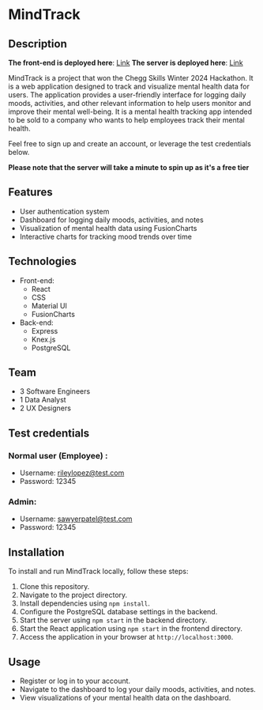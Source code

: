 # MindTrack

## Description
**The front-end is deployed here**: [Link](https://hackatonwinter24-3wha.onrender.com) **The server is deployed here**: [Link](https://hackatonwinter24-3wha.onrender.com)

MindTrack is a project that won the Chegg Skills Winter 2024 Hackathon. It is a web application designed to track and visualize mental health data for users. The application provides a user-friendly interface for logging daily moods, activities, and other relevant information to help users monitor and improve their mental well-being. It is a mental health tracking app intended to be sold to a company who wants to help employees track their mental health.

Feel free to sign up and create an account, or leverage the test credentials below. 

**Please note that the server will take a minute to spin up as it's a free tier**


## Features
- User authentication system
- Dashboard for logging daily moods, activities, and notes
- Visualization of mental health data using FusionCharts
- Interactive charts for tracking mood trends over time

## Technologies
- Front-end:
  - React
  - CSS
  - Material UI
  - FusionCharts
- Back-end:
  - Express
  - Knex.js
  - PostgreSQL

## Team
- 3 Software Engineers
- 1 Data Analyst
- 2 UX Designers

## Test credentials
### Normal user (Employee) :
- Username: rileylopez@test.com
- Password: 12345

### Admin:
- Username: sawyerpatel@test.com
- Password: 12345
  
## Installation
To install and run MindTrack locally, follow these steps:
1. Clone this repository.
2. Navigate to the project directory.
3. Install dependencies using `npm install`.
4. Configure the PostgreSQL database settings in the backend.
5. Start the server using `npm start` in the backend directory.
6. Start the React application using `npm start` in the frontend directory.
7. Access the application in your browser at `http://localhost:3000`.

## Usage
- Register or log in to your account.
- Navigate to the dashboard to log your daily moods, activities, and notes.
- View visualizations of your mental health data on the dashboard.
